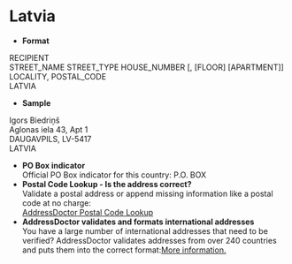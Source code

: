 Latvia
======

- **Format**

RECIPIENT  
STREET_NAME STREET_TYPE HOUSE_NUMBER [, [FLOOR] [APARTMENT]]  
LOCALITY, POSTAL_CODE  
LATVIA
- **Sample**

Igors Biedriņš  
Aglonas iela 43, Apt 1  
DAUGAVPILS, LV-5417  
LATVIA
- **PO Box indicator**  
Official PO Box indicator for this country: P.O. BOX
- **Postal Code Lookup - Is the address correct?**  
Validate a postal address or append missing information like a postal code at no charge:  
[AddressDoctor Postal Code Lookup](http://lookup.addressdoctor.com/lookup/default.aspx?lang=en&country=LVA)
- **AddressDoctor validates and formats international addresses**  
You have a large number of international addresses that need to be verified? AddressDoctor validates addresses from over 240 countries and puts them into the correct format:[More information.](index.php?id=31&L=1)